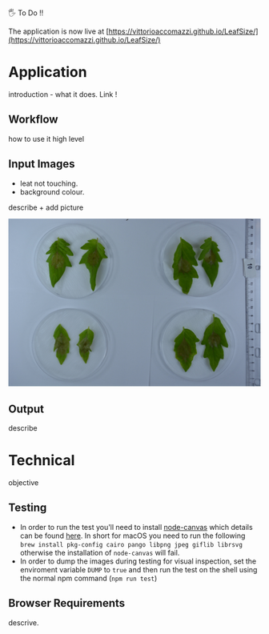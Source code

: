 

🖐 To Do !!

The application is now live at [https://vittorioaccomazzi.github.io/LeafSize/](https://vittorioaccomazzi.github.io/LeafSize/)

# Application
introduction - what it does. Link !

## Workflow
how to use it high level

## Input Images

- leat not touching.
- background colour.

describe + add picture

<img src="src/assets/SampleImage.jpg" width="1024" />

## Output
describe 

# Technical
objective 

## Testing
- In order to run the test you'll need to install [node-canvas](https://github.com/Automattic/node-canvas) which details can be found [here](https://github.com/Automattic/node-canvas/wiki/Installation:-Mac-OS-X). In short for macOS you need to run the following `brew install pkg-config cairo pango libpng jpeg giflib librsvg` otherwise the installation of `node-canvas` will fail.
- In order to dump the images during testing for visual inspection, set the enviroment variable `DUMP` to `true` and then run the test on the shell using the normal npm command (`npm run test`)


## Browser Requirements
descrive.

